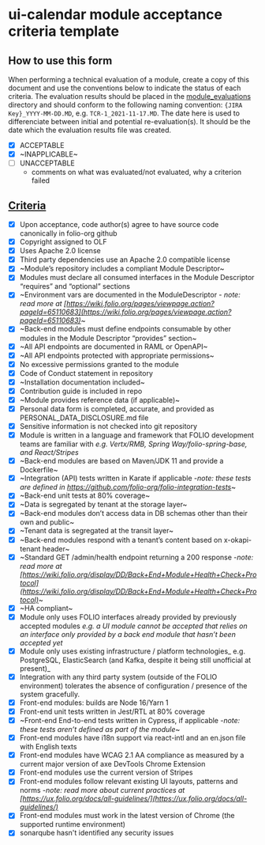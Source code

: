 # ui-calendar module acceptance criteria template

## How to use this form
When performing a technical evaluation of a module, create a copy of this document and use the conventions below to indicate the status of each criteria.  The evaluation results should be placed in the [module_evaluations](https://github.com/folio-org/tech-council/tree/master/module_evaluations) directory and should conform to the following naming convention:  `{JIRA Key}_YYYY-MM-DD.MD`, e.g. `TCR-1_2021-11-17.MD`.  The date here is used to differenciate between initial and potential re-evaluation(s).  It should be the date which the evaluation results file was created.

* [x] ACCEPTABLE
* [x] ~INAPPLICABLE~
* [ ] UNACCEPTABLE
  * comments on what was evaluated/not evaluated, why a criterion failed

## [Criteria](https://github.com/folio-org/tech-council/blob/4dc5ac6d632fb880131cd214d212f973683b9ebe/MODULE_ACCEPTANCE_CRITERIA.MD)

* [x] Upon acceptance, code author(s) agree to have source code canonically in folio-org github
* [x] Copyright assigned to OLF
* [x] Uses Apache 2.0 license
* [x] Third party dependencies use an Apache 2.0 compatible license
* [x] ~Module’s repository includes a compliant Module Descriptor~
* [x] Modules must declare all consumed interfaces in the Module Descriptor “requires” and “optional” sections
* [x] ~Environment vars are documented in the ModuleDescriptor - _note: read more at [https://wiki.folio.org/pages/viewpage.action?pageId=65110683](https://wiki.folio.org/pages/viewpage.action?pageId=65110683)_~
* [x] ~Back-end modules must define endpoints consumable by other modules in the Module Descriptor “provides” section~
* [x] ~All API endpoints are documented in RAML or OpenAPI~
* [x] ~All API endpoints protected with appropriate permissions~
* [x] No excessive permissions granted to the module
* [x] Code of Conduct statement in repository
* [x] ~Installation documentation included~
* [x] Contribution guide is included in repo
* [x] ~Module provides reference data (if applicable)~
* [x] Personal data form is completed, accurate, and provided as PERSONAL_DATA_DISCLOSURE.md file
* [x] Sensitive information is not checked into git repository
* [x] Module is written in a language and framework that FOLIO development teams are familiar with _e.g. Vertx/RMB, Spring Way/folio-spring-base, and React/Stripes_
* [x] ~Back-end modules are based on Maven/JDK 11 and provide a Dockerfile~
* [x] ~Integration (API) tests written in Karate if applicable -_note: these tests are defined in https://github.com/folio-org/folio-integration-tests_~
* [x] ~Back-end unit tests at 80% coverage~
* [x] ~Data is segregated by tenant at the storage layer~
* [x] ~Back-end modules don’t access data in DB schemas other than their own and public~
* [x] ~Tenant data is segregated at the transit layer~
* [x] ~Back-end modules respond with a tenant’s content based on x-okapi-tenant header~
* [x] ~Standard GET /admin/health endpoint returning a 200 response -_note: read more at [https://wiki.folio.org/display/DD/Back+End+Module+Health+Check+Protocol](https://wiki.folio.org/display/DD/Back+End+Module+Health+Check+Protocol)_~
* [x] ~HA compliant~
* [x] Module only uses FOLIO interfaces already provided by previously accepted modules _e.g. a UI module cannot be accepted that relies on an interface only provided by a back end module that hasn’t been accepted yet_
* [x] Module only uses existing infrastructure / platform technologies_ e.g. PostgreSQL, ElasticSearch (and Kafka, despite it being still unofficial at present)_
* [x] Integration with any third party system (outside of the FOLIO environment) tolerates the absence of configuration / presence of the system gracefully.
* [x] Front-end modules: builds are Node 16/Yarn 1
* [x] Front-end unit tests written in Jest/RTL at 80% coverage
* [x] ~Front-end End-to-end tests written in Cypress, if applicable -_note: these tests aren’t defined as part of the module_~
* [x] Front-end modules have i18n support via react-intl and an en.json file with English texts
* [x] Front-end modules have WCAG 2.1 AA compliance as measured by a current major version of axe DevTools Chrome Extension
* [x] Front-end modules use the current version of Stripes
* [x] Front-end modules follow relevant existing UI layouts, patterns and norms -_note: read more about current practices at [https://ux.folio.org/docs/all-guidelines/](https://ux.folio.org/docs/all-guidelines/)_
* [x] Front-end modules must work in the latest version of Chrome (the supported runtime environment)
* [x] sonarqube hasn't identified any security issues
